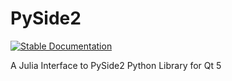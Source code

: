 # PySide2

[![Stable Documentation](https://img.shields.io/badge/docs-stable-blue.svg)](https://micheleceresoli.github.io/PySide2.jl/dev/)

A Julia Interface to PySide2 Python Library for Qt 5
